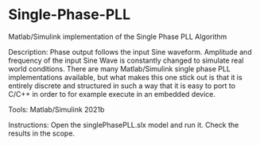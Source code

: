 # Single-Phase-PLL
Matlab/Simulink implementation of the Single Phase PLL Algorithm

Description: Phase output follows the input Sine waveform. 
Amplitude and frequency of the input Sine Wave is constantly changed to simulate real world conditions.
There are many Matlab/Simulink single phase PLL implementations available, but what makes this one 
stick out is that it is entirely discrete and structured in such a way that it is easy to port to 
C/C++ in order to for example execute in an embedded device.

Tools: Matlab/Simulink 2021b

Instructions: Open the singlePhasePLL.slx model and run it. Check the results in the scope.
